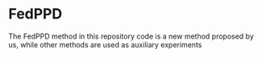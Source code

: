 # FedPPD
The FedPPD method in this repository code is a new method proposed by us, while other methods are used as auxiliary experiments

